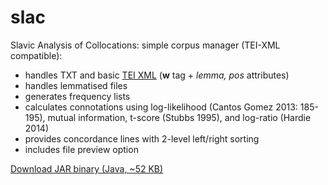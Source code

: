 # slac
Slavic Analysis of Collocations: simple corpus manager (TEI-XML compatible):
- handles TXT and basic <a href="https://tei-c.org/">TEI XML</a> (<strong>w</strong> tag + <em>lemma, pos</em> attributes)
- handles lemmatised files
- generates frequency lists
- calculates connotations using log-likelihood (Cantos Gomez 2013: 185-195), mutual information, t-score (Stubbs 1995), and log-ratio (Hardie 2014)
- provides concordance lines with 2-level left/right sorting
- includes file preview option


<a href="https://github.com/mir-p/slac/blob/master/SLAC.jar">Download JAR binary (Java, ~52 KB)</a>
